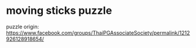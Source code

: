 # moving sticks puzzle

puzzle origin: https://www.facebook.com/groups/ThaiPGAssociateSociety/permalink/1212926128918654/
